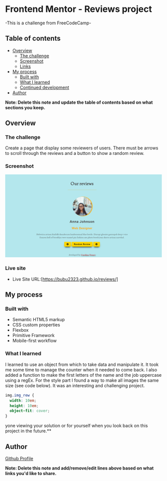 # Frontend Mentor - Reviews project
-This is a challenge from FreeCodeCamp-

## Table of contents

- [Overview](#overview)
  - [The challenge](#the-challenge)
  - [Screenshot](#screenshot)
  - [Links](#links)
- [My process](#my-process)
  - [Built with](#built-with)
  - [What I learned](#what-i-learned)
  - [Continued development](#continued-development)
- [Author](#author)

**Note: Delete this note and update the table of contents based on what sections you keep.**

## Overview

### The challenge

Create a page that display some reviewers of users. There must be arrows to scroll through the reviews and a button to show a random review.

### Screenshot

![](./screen.png)

### Live site

- Live Site URL:[https://bubu2323.github.io/reviews/]

## My process

### Built with

- Semantic HTML5 markup
- CSS custom properties
- Flexbox
- Primitive Framework
- Mobile-first workflow

### What I learned

I learned to use an object from which to take data and manipulate it. It took me some time to manage the counter when it needed to come back.
I also added a function to make the first letters of the name and the job uppercase using a regEx.
For the style part I found a way to make all images the same size (see code below).
It was an interesting and challenging project.

```css
img.img_rew {
  width: 10em;
  height: 10em;
  object-fit: cover;
}
```

yone viewing your solution or for yourself when you look back on this project in the future.\*\*

## Author

 [Github Profile](https://github.com/bubu2323)

**Note: Delete this note and add/remove/edit lines above based on what links you'd like to share.**
